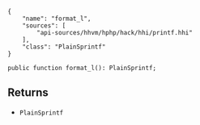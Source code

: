 ``` yamlmeta
{
    "name": "format_l",
    "sources": [
        "api-sources/hhvm/hphp/hack/hhi/printf.hhi"
    ],
    "class": "PlainSprintf"
}
```




``` Hack
public function format_l(): PlainSprintf;
```




## Returns




+ ` PlainSprintf `
<!-- HHAPIDOC -->
